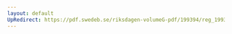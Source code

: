 ```yaml
---
layout: default
UpRedirect: https://pdf.swedeb.se/riksdagen-volumeG-pdf/199394/reg_199394_KrU.pdf
---
```

